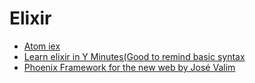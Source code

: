 # Elixir

- [Atom iex](https://atom.io/packages/iex)
- [Learn elixir in Y Minutes(Good to remind basic syntax](https://learnxinyminutes.com/docs/elixir/)
- [Phoenix Framework for the new web by José Valim](https://www.youtube.com/watch?v=Toluc5MCQWs)
